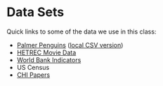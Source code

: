 # Data Sets

Quick links to some of the data we use in this class:

- [Palmer Penguins](https://github.com/allisonhorst/palmerpenguins) ([local CSV version](../content/penguins.csv))
- [HETREC Movie Data](https://grouplens.org/datasets/hetrec-2011/)
- [World Bank Indicators](https://data.worldbank.org/)
- US Census
- [CHI Papers](tutorials/FetchCHIPapers.ipynb)
